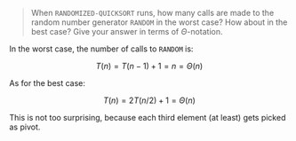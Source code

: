 > When `RANDOMIZED-QUICKSORT` runs, how many calls are made to the random
> number generator `RANDOM` in the worst case? How about in the best case? Give
> your answer in terms of $\Theta$-notation.

In the worst case, the number of calls to `RANDOM` is:

$$ T(n) = T(n-1) + 1 = n = \Theta(n) $$

As for the best case:

$$ T(n) = 2T(n/2) + 1 = \Theta(n) $$

This is not too surprising, because each third element (at least) gets picked
as pivot.
